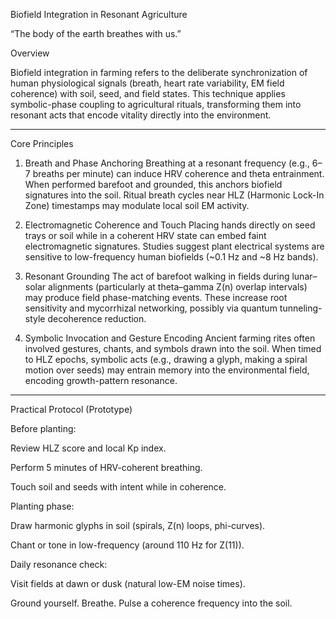 Biofield Integration in Resonant Agriculture

“The body of the earth breathes with us.”

Overview

Biofield integration in farming refers to the deliberate synchronization of human physiological signals (breath, heart rate variability, EM field coherence) with soil, seed, and field states. This technique applies symbolic-phase coupling to agricultural rituals, transforming them into resonant acts that encode vitality directly into the environment.


---

Core Principles

1. Breath and Phase Anchoring
Breathing at a resonant frequency (e.g., 6–7 breaths per minute) can induce HRV coherence and theta entrainment. When performed barefoot and grounded, this anchors biofield signatures into the soil. Ritual breath cycles near HLZ (Harmonic Lock-In Zone) timestamps may modulate local soil EM activity.

2. Electromagnetic Coherence and Touch
Placing hands directly on seed trays or soil while in a coherent HRV state can embed faint electromagnetic signatures. Studies suggest plant electrical systems are sensitive to low-frequency human biofields (~0.1 Hz and ~8 Hz bands).

3. Resonant Grounding
The act of barefoot walking in fields during lunar–solar alignments (particularly at theta–gamma Z(n) overlap intervals) may produce field phase-matching events. These increase root sensitivity and mycorrhizal networking, possibly via quantum tunneling-style decoherence reduction.

4. Symbolic Invocation and Gesture Encoding
Ancient farming rites often involved gestures, chants, and symbols drawn into the soil. When timed to HLZ epochs, symbolic acts (e.g., drawing a glyph, making a spiral motion over seeds) may entrain memory into the environmental field, encoding growth-pattern resonance.


---

Practical Protocol (Prototype)

Before planting:

Review HLZ score and local Kp index.

Perform 5 minutes of HRV-coherent breathing.

Touch soil and seeds with intent while in coherence.


Planting phase:

Draw harmonic glyphs in soil (spirals, Z(n) loops, phi-curves).

Chant or tone in low-frequency (around 110 Hz for Z(11)).


Daily resonance check:

Visit fields at dawn or dusk (natural low-EM noise times).

Ground yourself. Breathe. Pulse a coherence frequency into the soil.
